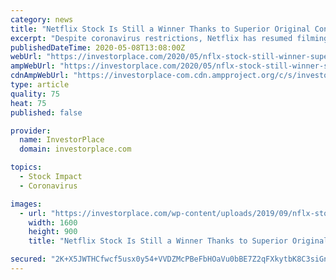 ```yaml
---
category: news
title: "Netflix Stock Is Still a Winner Thanks to Superior Original Content"
excerpt: "Despite coronavirus restrictions, Netflix has resumed filming its original content to keep its new subscribers, and boost NFLX stock."
publishedDateTime: 2020-05-08T13:08:00Z
webUrl: "https://investorplace.com/2020/05/nflx-stock-still-winner-superior-content/"
ampWebUrl: "https://investorplace.com/2020/05/nflx-stock-still-winner-superior-content/amp/"
cdnAmpWebUrl: "https://investorplace-com.cdn.ampproject.org/c/s/investorplace.com/2020/05/nflx-stock-still-winner-superior-content/amp/"
type: article
quality: 75
heat: 75
published: false

provider:
  name: InvestorPlace
  domain: investorplace.com

topics:
  - Stock Impact
  - Coronavirus

images:
  - url: "https://investorplace.com/wp-content/uploads/2019/09/nflx-stock-1600-10.jpg"
    width: 1600
    height: 900
    title: "Netflix Stock Is Still a Winner Thanks to Superior Original Content"

secured: "2K+X5JWTHCfwcf5usx0y54+VVDZMcPBeFbHOaVu0bBE7Z2qFXkytbK8C3siGnwcgVuSdeSMKzZt/Ghi5j8nCO9l5ymZquigYEWO8v6tMJBb38lonKJpP8OfvmknGk3Rdv5hEkSEuzWRqrw5A8s7TFqQtyBBQaKkDw+383QAJPvlqgQmug5VUsgzJ10CkoLOOw9+gKiUBDQQvBdnxh1S+bnE3VzrvqnkP/NbOrQFQNKncBb2H3XUeZfbQ/FHQJjPhES3vT1G6p61dIzV1xscQstABqLCv91Er0aqKFi4gTkwYsROtHcdKvq3txee8MC2N;EDB+5vDIeIFrnALlYxxxKg=="
---
```


